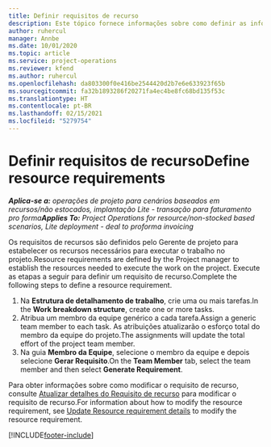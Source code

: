 ```yaml
---
title: Definir requisitos de recurso
description: Este tópico fornece informações sobre como definir as informações de requisitos de recursos.
author: ruhercul
manager: Annbe
ms.date: 10/01/2020
ms.topic: article
ms.service: project-operations
ms.reviewer: kfend
ms.author: ruhercul
ms.openlocfilehash: da803300f0e416be2544420d2b7e6e633923f65b
ms.sourcegitcommit: fa32b1893286f20271fa4ec4be8fc68bd135f53c
ms.translationtype: HT
ms.contentlocale: pt-BR
ms.lasthandoff: 02/15/2021
ms.locfileid: "5279754"
---
```

# <a name="define-resource-requirements"></a><span data-ttu-id="b95e9-103">Definir requisitos de recurso</span><span class="sxs-lookup"><span data-stu-id="b95e9-103">Define resource requirements</span></span>

<span data-ttu-id="b95e9-104">_**Aplica-se a:** operações de projeto para cenários baseados em recursos/não estocados, implantação Lite - transação para faturamento pro forma_</span><span class="sxs-lookup"><span data-stu-id="b95e9-104">_**Applies To:** Project Operations for resource/non-stocked based scenarios, Lite deployment - deal to proforma invoicing_</span></span>

<span data-ttu-id="b95e9-105">Os requisitos de recursos são definidos pelo Gerente de projeto para estabelecer os recursos necessários para executar o trabalho no projeto.</span><span class="sxs-lookup"><span data-stu-id="b95e9-105">Resource requirements are defined by the Project manager to establish the resources needed to execute the work on the project.</span></span> <span data-ttu-id="b95e9-106">Execute as etapas a seguir para definir um requisito de recurso.</span><span class="sxs-lookup"><span data-stu-id="b95e9-106">Complete the following steps to define a resource requirement.</span></span>

1.  <span data-ttu-id="b95e9-107">Na **Estrutura de detalhamento de trabalho**, crie uma ou mais tarefas.</span><span class="sxs-lookup"><span data-stu-id="b95e9-107">In the **Work breakdown structure**, create one or more tasks.</span></span>
2.  <span data-ttu-id="b95e9-108">Atribua um membro da equipe genérico a cada tarefa.</span><span class="sxs-lookup"><span data-stu-id="b95e9-108">Assign a generic team member to each task.</span></span> <span data-ttu-id="b95e9-109">As atribuições atualizarão o esforço total do membro da equipe do projeto.</span><span class="sxs-lookup"><span data-stu-id="b95e9-109">The assignments will update the total effort of the project team member.</span></span>
3.  <span data-ttu-id="b95e9-110">Na guia **Membro da Equipe**, selecione o membro da equipe e depois selecione **Gerar Requisito**.</span><span class="sxs-lookup"><span data-stu-id="b95e9-110">On the **Team Member** tab, select the team member and then select **Generate Requirement**.</span></span>

<span data-ttu-id="b95e9-111">Para obter informações sobre como modificar o requisito de recurso, consulte [Atualizar detalhes do Requisito de recurso](define-resource-requirements.md) para modificar o requisito de recurso.</span><span class="sxs-lookup"><span data-stu-id="b95e9-111">For information about how to modify the resource requirement, see [Update Resource requirement details](define-resource-requirements.md) to modify the resource requirement.</span></span>

[!INCLUDE[footer-include](../includes/footer-banner.md)]